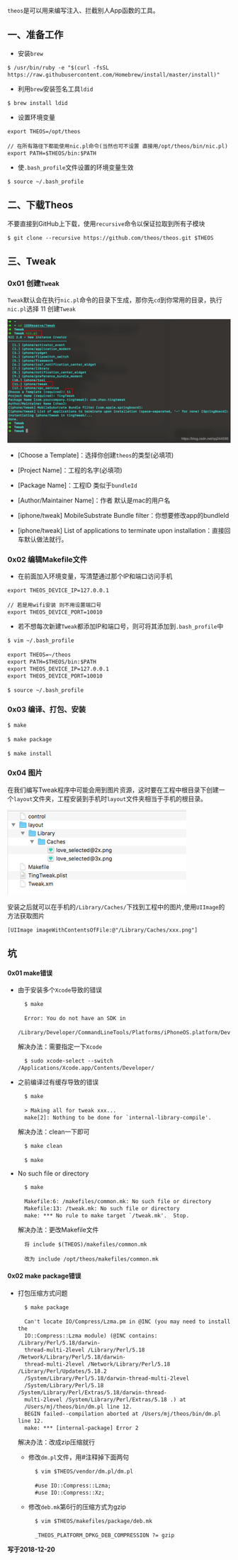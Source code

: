 `theos`是可以用来编写注入、拦截别人App函数的工具。

## 一、准备工作

- 安装`brew`

```
$ /usr/bin/ruby -e "$(curl -fsSL https://raw.githubusercontent.com/Homebrew/install/master/install)"
```
	
- 利用`brew`安装签名工具`ldid`

```
$ brew install ldid
```
	
- 设置环境变量

```
export THEOS=/opt/theos

// 在所有路径下都能使用nic.pl命令(当然也可不设置 直接用/opt/theos/bin/nic.pl)
export PATH=$THEOS/bin:$PATH
```

- 使`.bash_profile`文件设置的环境变量生效

```
$ source ~/.bash_profile
```

## 二、下载Theos

不要直接到GitHub上下载，使用`recursive`命令以保证拉取到所有子模块

```
$ git clone --recursive https://github.com/theos/theos.git $THEOS
```

## 三、Tweak

### 0x01 创建`Tweak`

`Tweak`默认会在执行`nic.pl`命令的目录下生成，那你先`cd`到你常用的目录，执行`nic.pl`选择 11 创建`Tweak`

![](../Images/iOSReverse/Theos/theos_image1.png)

- [Choose a Template]：选择你创建`theos`的类型(必填项)
	
- [Project Name]：工程的名字(必填项)
- [Package Name]：工程ID 类似于`bundleId`
- [Author/Maintainer Name]：作者 默认是mac的用户名
- [iphone/tweak] MobileSubstrate Bundle filter：你想要修改app的bundleId
- [iphone/tweak] List of applications to terminate upon installation：直接回车默认做法就行。

### 0x02 编辑Makefile文件
	
- 在前面加入环境变量，写清楚通过那个IP和端口访问手机

```
export THEOS_DEVICE_IP=127.0.0.1

// 若是用wifi安装 则不用设置端口号
export THEOS_DEVICE_PORT=10010
```
	
- 若不想每次新建`Tweak`都添加IP和端口号，则可将其添加到`.bash_profile`中

```
$ vim ~/.bash_profile
 	
export THEOS=~/theos
export PATH=$THEOS/bin:$PATH
export THEOS_DEVICE_IP=127.0.0.1
export THEOS_DEVICE_PORT=10010
 	
$ source ~/.bash_profile
```
	 
### 0x03 编译、打包、安装

```
$ make 
		
$ make package 
	
$ make install
```		
		
### 0x04 图片

在我们编写Tweak程序中可能会用到图片资源，这时要在工程中根目录下创建一个`layout`文件夹，工程安装到手机时`layout`文件夹相当于手机的根目录。
	
![](../Images/iOSReverse/Theos/theos_image2.png)
   
安装之后就可以在手机的`/Library/Caches/`下找到工程中的图片,使用`UIImage`的方法获取图片

```   
[UIImage imageWithContentsOfFile:@"/Library/Caches/xxx.png"]
```

##  坑

#### 0x01 make错误 

- 由于安装多个`Xcode`导致的错误

		$ make
	
		Error: You do not have an SDK in 
		/Library/Developer/CommandLineTools/Platforms/iPhoneOS.platform/Developer/SDKs
	
 
 	解决办法：需要指定一下`Xcode`
 
		$ sudo xcode-select --switch /Applications/Xcode.app/Contents/Developer/

- 之前编译过有缓存导致的错误

		$ make
	
		> Making all for tweak xxx...
		make[2]: Nothing to be done for `internal-library-compile'.

	解决办法：clean一下即可
	
		$ make clean
		
		$ make
		
- No such file or directory

		$ make  
		       
		Makefile:6: /makefiles/common.mk: No such file or directory
		Makefile:13: /tweak.mk: No such file or directory
		make: *** No rule to make target `/tweak.mk'.  Stop.
		
	解决办法：更改Makefile文件
		
		将 include $(THEOS)/makefiles/common.mk
		
		改为 include /opt/theos/makefiles/common.mk
	
	
	
#### 0x02 make package错误

- 打包压缩方式问题

		$ make package
		
		Can't locate IO/Compress/Lzma.pm in @INC (you may need to install the
		IO::Compress::Lzma module) (@INC contains: /Library/Perl/5.18/darwin-
		thread-multi-2level /Library/Perl/5.18 /Network/Library/Perl/5.18/darwin-
		thread-multi-2level /Network/Library/Perl/5.18 /Library/Perl/Updates/5.18.2
		/System/Library/Perl/5.18/darwin-thread-multi-2level
		/System/Library/Perl/5.18 /System/Library/Perl/Extras/5.18/darwin-thread-
		multi-2level /System/Library/Perl/Extras/5.18 .) at
		/Users/mj/theos/bin/dm.pl line 12.
		BEGIN failed--compilation aborted at /Users/mj/theos/bin/dm.pl line 12.
		make: *** [internal-package] Error 2
	
	解决办法：改成zip压缩就行
	
	- 修改`dm.pl`文件，用#注释掉下面两句
		
		 
			$ vim $THEOS/vendor/dm.pl/dm.pl
			
			#use IO::Compress::Lzma;
			#use IO::Compress::Xz;
			
	- 修改`deb.mk`第6行的压缩方式为gzip
					 
			$ vim $THEOS/makefiles/package/deb.mk
			
			_THEOS_PLATFORM_DPKG_DEB_COMPRESSION ?= gzip
			
**写于2018-12-20**

